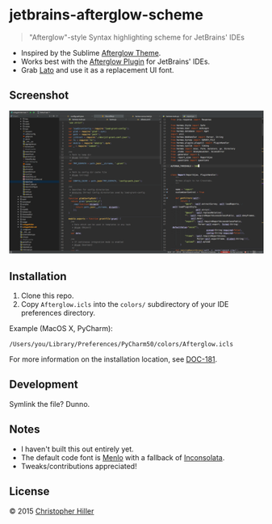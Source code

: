# jetbrains-afterglow-scheme

> "Afterglow"-style Syntax highlighting scheme for JetBrains' IDEs

- Inspired by the Sublime [Afterglow Theme](https://github.com/YabataDesign/afterglow-theme).
- Works best with the [Afterglow Plugin](https://github.com/JustSid/AfterglowIntelliJ) for JetBrains' IDEs.
- Grab [Lato](http://www.latofonts.com/lato-free-fonts/) and use it as a replacement UI font.

## Screenshot

![screenshot](//raw.githubusercontent.com/boneskull/jetbrains-afterglow-scheme/master/screenshots/afterglow.png)

## Installation

1.  Clone this repo.
2.  Copy `Afterglow.icls` into the `colors/` subdirectory of your IDE preferences directory.

  Example (MacOS X, PyCharm):

  ```shell
  /Users/you/Library/Preferences/PyCharm50/colors/Afterglow.icls
  ```

For more information on the installation location, see [DOC-181](https://devnet.jetbrains.com/docs/DOC-181).

## Development

Symlink the file?  Dunno.

## Notes

- I haven't built this out entirely yet.
- The default code font is [Menlo](https://en.wikipedia.org/wiki/Menlo_(typeface)) with a fallback of [Inconsolata](http://levien.com/type/myfonts/inconsolata.html).  
- Tweaks/contributions appreciated!

## License

© 2015 [Christopher Hiller](https://boneskull.com)
